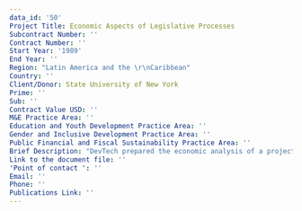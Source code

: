 ```yaml
---
data_id: '50'
Project Title: Economic Aspects of Legislative Processes
Subcontract Number: ''
Contract Number: ''
Start Year: '1989'
End Year: ''
Region: "Latin America and the \r\nCaribbean"
Country: ''
Client/Donor: State University of New York
Prime: ''
Sub: ''
Contract Value USD: ''
M&E Practice Area: ''
Education and Youth Development Practice Area: ''
Gender and Inclusive Development Practice Area: ''
Public Financial and Fiscal Sustainability Practice Area: ''
Brief Description: "DevTech prepared the economic analysis of a project paper under preparation by USAID's Office of Democratic Initiative. \r\nThe study addressed the legislative activities that have important economic aspects such as taxation, government budgets, \r\nregulatory law, social security, labor codes, and international agreements.\r\n\r\n"
Link to the document file: ''
'Point of contact ': ''
Email: ''
Phone: ''
Publications Link: ''
---
```

